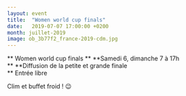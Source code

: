 ```yaml
---
layout: event
title:  "Women world cup finals"
date:   2019-07-07 17:00:00 +0200
month: juillet-2019
image: ob_3b77f2_france-2019-cdm.jpg
---
```


**
Women world cup finals  ** **Samedi 6, dimanche 7 à 17h  
** **Diffusion de la petite et grande finale  
** Entrée libre



Clim et buffet froid ! 😉